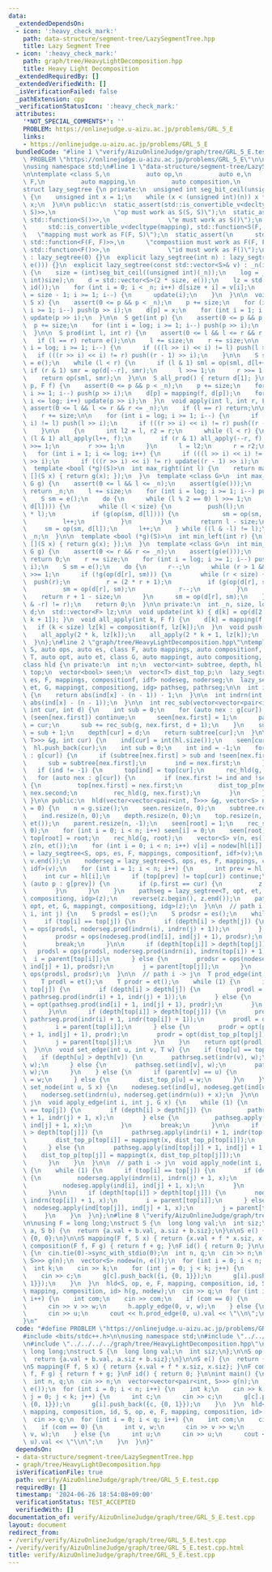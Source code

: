 ```yaml
---
data:
  _extendedDependsOn:
  - icon: ':heavy_check_mark:'
    path: data-structure/segment-tree/LazySegmentTree.hpp
    title: Lazy Segment Tree
  - icon: ':heavy_check_mark:'
    path: graph/tree/HeavyLightDecomposition.hpp
    title: Heavy Light Decomposition
  _extendedRequiredBy: []
  _extendedVerifiedWith: []
  _isVerificationFailed: false
  _pathExtension: cpp
  _verificationStatusIcon: ':heavy_check_mark:'
  attributes:
    '*NOT_SPECIAL_COMMENTS*': ''
    PROBLEM: https://onlinejudge.u-aizu.ac.jp/problems/GRL_5_E
    links:
    - https://onlinejudge.u-aizu.ac.jp/problems/GRL_5_E
  bundledCode: "#line 1 \"verify/AizuOnlineJudge/graph/tree/GRL_5_E.test.cpp\"\n#define\
    \ PROBLEM \"https://onlinejudge.u-aizu.ac.jp/problems/GRL_5_E\"\n\n#include <bits/stdc++.h>\n\
    \nusing namespace std;\n#line 1 \"data-structure/segment-tree/LazySegmentTree.hpp\"\
    \n\ntemplate <class S,\n          auto op,\n          auto e,\n          class\
    \ F,\n          auto mapping,\n          auto composition,\n          auto id>\n\
    struct lazy_segtree {\n private:\n  unsigned int seg_bit_ceil(unsigned int n)\
    \ {\n    unsigned int x = 1;\n    while (x < (unsigned int)(n)) x *= 2;\n    return\
    \ x;\n  }\n\n public:\n  static_assert(std::is_convertible_v<decltype(op), std::function<S(S,\
    \ S)>>,\n                \"op must work as S(S, S)\");\n  static_assert(std::is_convertible_v<decltype(e),\
    \ std::function<S()>>,\n                \"e must work as S()\");\n  static_assert(\n\
    \      std::is_convertible_v<decltype(mapping), std::function<S(F, S)>>,\n   \
    \   \"mapping must work as F(F, S)\");\n  static_assert(\n      std::is_convertible_v<decltype(composition),\
    \ std::function<F(F, F)>>,\n      \"compostiion must work as F(F, F)\");\n  static_assert(std::is_convertible_v<decltype(id),\
    \ std::function<F()>>,\n                \"id must work as F()\");\n  lazy_segtree()\
    \ : lazy_segtree(0) {}\n  explicit lazy_segtree(int n) : lazy_segtree(std::vector<S>(n,\
    \ e())) {}\n  explicit lazy_segtree(const std::vector<S>& v) : _n(int(v.size()))\
    \ {\n    size = (int)seg_bit_ceil((unsigned int)(_n));\n    log = __builtin_ctz((unsigned\
    \ int)size);\n    d = std::vector<S>(2 * size, e());\n    lz = std::vector<F>(size,\
    \ id());\n    for (int i = 0; i < _n; i++) d[size + i] = v[i];\n    for (int i\
    \ = size - 1; i >= 1; i--) {\n      update(i);\n    }\n  }\n\n  void set(int p,\
    \ S x) {\n    assert(0 <= p && p < _n);\n    p += size;\n    for (int i = log;\
    \ i >= 1; i--) push(p >> i);\n    d[p] = x;\n    for (int i = 1; i <= log; i++)\
    \ update(p >> i);\n  }\n\n  S get(int p) {\n    assert(0 <= p && p < _n);\n  \
    \  p += size;\n    for (int i = log; i >= 1; i--) push(p >> i);\n    return d[p];\n\
    \  }\n\n  S prod(int l, int r) {\n    assert(0 <= l && l <= r && r <= _n);\n \
    \   if (l == r) return e();\n\n    l += size;\n    r += size;\n\n    for (int\
    \ i = log; i >= 1; i--) {\n      if (((l >> i) << i) != l) push(l >> i);\n   \
    \   if (((r >> i) << i) != r) push((r - 1) >> i);\n    }\n\n    S sml = e(), smr\
    \ = e();\n    while (l < r) {\n      if (l & 1) sml = op(sml, d[l++]);\n     \
    \ if (r & 1) smr = op(d[--r], smr);\n      l >>= 1;\n      r >>= 1;\n    }\n\n\
    \    return op(sml, smr);\n  }\n\n  S all_prod() { return d[1]; }\n\n  void apply(int\
    \ p, F f) {\n    assert(0 <= p && p < _n);\n    p += size;\n    for (int i = log;\
    \ i >= 1; i--) push(p >> i);\n    d[p] = mapping(f, d[p]);\n    for (int i = 1;\
    \ i <= log; i++) update(p >> i);\n  }\n  void apply(int l, int r, F f) {\n   \
    \ assert(0 <= l && l <= r && r <= _n);\n    if (l == r) return;\n\n    l += size;\n\
    \    r += size;\n\n    for (int i = log; i >= 1; i--) {\n      if (((l >> i) <<\
    \ i) != l) push(l >> i);\n      if (((r >> i) << i) != r) push((r - 1) >> i);\n\
    \    }\n\n    {\n      int l2 = l, r2 = r;\n      while (l < r) {\n        if\
    \ (l & 1) all_apply(l++, f);\n        if (r & 1) all_apply(--r, f);\n        l\
    \ >>= 1;\n        r >>= 1;\n      }\n      l = l2;\n      r = r2;\n    }\n\n \
    \   for (int i = 1; i <= log; i++) {\n      if (((l >> i) << i) != l) update(l\
    \ >> i);\n      if (((r >> i) << i) != r) update((r - 1) >> i);\n    }\n  }\n\n\
    \  template <bool (*g)(S)>\n  int max_right(int l) {\n    return max_right(l,\
    \ [](S x) { return g(x); });\n  }\n  template <class G>\n  int max_right(int l,\
    \ G g) {\n    assert(0 <= l && l <= _n);\n    assert(g(e()));\n    if (l == _n)\
    \ return _n;\n    l += size;\n    for (int i = log; i >= 1; i--) push(l >> i);\n\
    \    S sm = e();\n    do {\n      while (l % 2 == 0) l >>= 1;\n      if (!g(op(sm,\
    \ d[l]))) {\n        while (l < size) {\n          push(l);\n          l = (2\
    \ * l);\n          if (g(op(sm, d[l]))) {\n            sm = op(sm, d[l]);\n  \
    \          l++;\n          }\n        }\n        return l - size;\n      }\n \
    \     sm = op(sm, d[l]);\n      l++;\n    } while ((l & -l) != l);\n    return\
    \ _n;\n  }\n\n  template <bool (*g)(S)>\n  int min_left(int r) {\n    return min_left(r,\
    \ [](S x) { return g(x); });\n  }\n  template <class G>\n  int min_left(int r,\
    \ G g) {\n    assert(0 <= r && r <= _n);\n    assert(g(e()));\n    if (r == 0)\
    \ return 0;\n    r += size;\n    for (int i = log; i >= 1; i--) push((r - 1) >>\
    \ i);\n    S sm = e();\n    do {\n      r--;\n      while (r > 1 && (r % 2)) r\
    \ >>= 1;\n      if (!g(op(d[r], sm))) {\n        while (r < size) {\n        \
    \  push(r);\n          r = (2 * r + 1);\n          if (g(op(d[r], sm))) {\n  \
    \          sm = op(d[r], sm);\n            r--;\n          }\n        }\n    \
    \    return r + 1 - size;\n      }\n      sm = op(d[r], sm);\n    } while ((r\
    \ & -r) != r);\n    return 0;\n  }\n\n private:\n  int _n, size, log;\n  std::vector<S>\
    \ d;\n  std::vector<F> lz;\n\n  void update(int k) { d[k] = op(d[2 * k], d[2 *\
    \ k + 1]); }\n  void all_apply(int k, F f) {\n    d[k] = mapping(f, d[k]);\n \
    \   if (k < size) lz[k] = composition(f, lz[k]);\n  }\n  void push(int k) {\n\
    \    all_apply(2 * k, lz[k]);\n    all_apply(2 * k + 1, lz[k]);\n    lz[k] = id();\n\
    \  }\n};\n#line 2 \"graph/tree/HeavyLightDecomposition.hpp\"\ntemplate <class\
    \ S, auto ops, auto es, class F, auto mappings, auto compositionf, auto idf, class\
    \ T, auto opt, auto et, class G, auto mappingt, auto compositiong, auto idg>\n\
    class hld {\n private:\n  int n;\n  vector<int> subtree, depth, hl, ind, parent,\
    \ top;\n  vector<bool> seen;\n  vector<T> dist_top_p;\n  lazy_segtree<S, ops,\
    \ es, F, mappings, compositionf, idf> nodeseg, noderseg;\n  lazy_segtree<T, opt,\
    \ et, G, mappingt, compositiong, idg> pathseg, pathrseg;\n\n  int indr(int x)\
    \ {\n    return abs(ind[x] - (n - 1)) - 1;\n  }\n\n  int indrn(int x) {\n    return\
    \ abs(ind[x] - (n - 1));\n  }\n\n  int rec_sub(vector<vector<pair<int, T>>> &g,\
    \ int cur, int d) {\n    int sub = 0;\n    for (auto nex : g[cur]) {\n      if\
    \ (seen[nex.first]) continue;\n      seen[nex.first] = 1;\n      parent[nex.first]\
    \ = cur;\n      sub += rec_sub(g, nex.first, d + 1);\n    }\n    subtree[cur]\
    \ = sub + 1;\n    depth[cur] = d;\n    return subtree[cur];\n  }\n\n  void rec_hld(vector<vector<pair<int,\
    \ T>>> &g, int cur) {\n    ind[cur] = int(hl.size());\n    seen[cur] = 1;\n  \
    \  hl.push_back(cur);\n    int sub = 0;\n    int ind = -1;\n    for (auto nex\
    \ : g[cur]) {\n      if (subtree[nex.first] > sub and !seen[nex.first]) {\n  \
    \      sub = subtree[nex.first];\n        ind = nex.first;\n      }\n    }\n \
    \   if (ind != -1) {\n      top[ind] = top[cur];\n      rec_hld(g, ind);\n   \
    \   for (auto nex : g[cur]) {\n        if (nex.first != ind and !seen[nex.first])\
    \ {\n          top[nex.first] = nex.first;\n          dist_top_p[nex.first] =\
    \ nex.second;\n          rec_hld(g, nex.first);\n        }\n      }\n    }\n \
    \ }\n\n public:\n  hld(vector<vector<pair<int, T>>> &g, vector<S> nodew, int root\
    \ = 0) {\n    n = g.size();\n    seen.resize(n, 0);\n    subtree.resize(n, 0);\n\
    \    ind.resize(n, 0);\n    depth.resize(n, 0);\n    top.resize(n, 0);\n    dist_top_p.resize(n,\
    \ et());\n    parent.resize(n, -1);\n    seen[root] = 1;\n    rec_sub(g, root,\
    \ 0);\n    for (int i = 0; i < n; i++) seen[i] = 0;\n    seen[root] = 1;\n   \
    \ top[root] = root;\n    rec_hld(g, root);\n    vector<S> v(n, es());\n    vector<T>\
    \ z(n, et());\n    for (int i = 0; i < n; i++) v[i] = nodew[hl[i]];\n    nodeseg\
    \ = lazy_segtree<S, ops, es, F, mappings, compositionf, idf>(v);\n    reverse(v.begin(),\
    \ v.end());\n    noderseg = lazy_segtree<S, ops, es, F, mappings, compositionf,\
    \ idf>(v);\n    for (int i = 1; i < n; i++) {\n      int prev = hl[i - 1];\n \
    \     int cur = hl[i];\n      if (top[prev] != top[cur]) continue;\n      for\
    \ (auto p : g[prev]) {\n        if (p.first == cur) {\n          z[i] = p.second;\n\
    \        }\n      }\n    }\n    pathseg = lazy_segtree<T, opt, et, G, mappingt,\
    \ compositiong, idg>(z);\n    reverse(z.begin(), z.end());\n    pathrseg = lazy_segtree<T,\
    \ opt, et, G, mappingt, compositiong, idg>(z);\n  }\n\n  // path i -> j\n  S prod_node(int\
    \ i, int j) {\n    S prodsl = es();\n    S prodsr = es();\n    while (1) {\n \
    \     if (top[i] == top[j]) {\n        if (depth[i] > depth[j]) {\n          prodsl\
    \ = ops(prodsl, noderseg.prod(indrn(i), indrn(j) + 1));\n        } else {\n  \
    \        prodsr = ops(nodeseg.prod(ind[i], ind[j] + 1), prodsr);\n        }\n\
    \        break;\n      }\n\n      if (depth[top[i]] > depth[top[j]]) {\n     \
    \   prodsl = ops(prodsl, noderseg.prod(indrn(i), indrn(top[i]) + 1));\n      \
    \  i = parent[top[i]];\n      } else {\n        prodsr = ops(nodeseg.prod(ind[top[j]],\
    \ ind[j] + 1), prodsr);\n        j = parent[top[j]];\n      }\n    }\n    return\
    \ ops(prodsl, prodsr);\n  }\n\n  // path i -> j\n  T prod_edge(int i, int j) {\n\
    \    T prodl = et();\n    T prodr = et();\n    while (1) {\n      if (top[i] ==\
    \ top[j]) {\n        if (depth[i] > depth[j]) {\n          prodl = opt(prodl,\
    \ pathrseg.prod(indr(i) + 1, indr(j) + 1));\n        } else {\n          prodr\
    \ = opt(pathseg.prod(ind[i] + 1, ind[j] + 1), prodr);\n        }\n        break;\n\
    \      }\n\n      if (depth[top[i]] > depth[top[j]]) {\n        prodl = opt(prodl,\
    \ pathrseg.prod(indr(i) + 1, indr(top[i]) + 1));\n        prodl = opt(prodl, dist_top_p[top[i]]);\n\
    \        i = parent[top[i]];\n      } else {\n        prodr = opt(pathseg.prod(ind[top[j]]\
    \ + 1, ind[j] + 1), prodr);\n        prodr = opt(dist_top_p[top[j]], prodr);\n\
    \        j = parent[top[j]];\n      }\n    }\n    return opt(prodl, prodr);\n\
    \  }\n\n  void set_edge(int u, int v, T w) {\n    if (top[u] == top[v]) {\n  \
    \    if (depth[u] > depth[v]) {\n        pathrseg.set(indr(v), w);\n        pathseg.set(ind[u],\
    \ w);\n      } else {\n        pathseg.set(ind[v], w);\n        pathrseg.set(indr(u),\
    \ w);\n      }\n    } else {\n      if (parent[v] == u) {\n        dist_top_p[v]\
    \ = w;\n      } else {\n        dist_top_p[u] = w;\n      }\n    }\n  }\n\n  void\
    \ set_node(int u, S x) {\n    nodeseg.set(ind[u], nodeseg.get(ind[u]) + x);\n\
    \    noderseg.set(indrn(u), noderseg.get(indrn(u)) + x);\n  }\n\n  // path i ->\
    \ j\n  void apply_edge(int i, int j, G x) {\n    while (1) {\n      if (top[i]\
    \ == top[j]) {\n        if (depth[i] > depth[j]) {\n          pathrseg.apply(indr(i)\
    \ + 1, indr(j) + 1, x);\n        } else {\n          pathseg.apply(ind[i] + 1,\
    \ ind[j] + 1, x);\n        }\n        break;\n      }\n\n      if (depth[top[i]]\
    \ > depth[top[j]]) {\n        pathrseg.apply(indr(i) + 1, indr(top[i]) + 1, x);\n\
    \        dist_top_p[top[i]] = mappingt(x, dist_top_p[top[i]]);\n        i = parent[top[i]];\n\
    \      } else {\n        pathseg.apply(ind[top[j]] + 1, ind[j] + 1, x);\n    \
    \    dist_top_p[top[j]] = mappingt(x, dist_top_p[top[j]]);\n        j = parent[top[j]];\n\
    \      }\n    }\n  }\n\n  // path i -> j\n  void apply_node(int i, int j, F x)\
    \ {\n    while (1) {\n      if (top[i] == top[j]) {\n        if (depth[i] > depth[j])\
    \ {\n          noderseg.apply(indrn(i), indrn(j) + 1, x);\n        } else {\n\
    \          nodeseg.apply(ind[i], ind[j] + 1, x);\n        }\n        break;\n\
    \      }\n\n      if (depth[top[i]] > depth[top[j]]) {\n        noderseg.apply(indrn(i),\
    \ indrn(top[i]) + 1, x);\n        i = parent[top[i]];\n      } else {\n      \
    \  nodeseg.apply(ind[top[j]], ind[j] + 1, x);\n        j = parent[top[j]];\n \
    \     }\n    }\n  }\n};\n#line 8 \"verify/AizuOnlineJudge/graph/tree/GRL_5_E.test.cpp\"\
    \n\nusing F = long long;\nstruct S {\n  long long val;\n  int siz;\n};\n\nS op(S\
    \ a, S b) {\n  return {a.val + b.val, a.siz + b.siz};\n}\n\nS e() {\n  return\
    \ {0, 0};\n}\n\nS mapping(F f, S x) { return {x.val + f * x.siz, x.siz}; }\nF\
    \ composition(F f, F g) { return f + g; }\nF id() { return 0; }\n\nint main()\
    \ {\n  cin.tie(0)->sync_with_stdio(0);\n  int n, q;\n  cin >> n;\n  vector<vector<pair<int,\
    \ S>>> g(n);\n  vector<S> nodew(n, e());\n  for (int i = 0; i < n; i++) {\n  \
    \  int k;\n    cin >> k;\n    for (int j = 0; j < k; j++) {\n      int c;\n  \
    \    cin >> c;\n      g[c].push_back({i, {0, 1}});\n      g[i].push_back({c, {0,\
    \ 1}});\n    }\n  }\n  hld<S, op, e, F, mapping, composition, id, S, op, e, F,\
    \ mapping, composition, id> h(g, nodew);\n  cin >> q;\n  for (int i = 0; i < q;\
    \ i++) {\n    int com;\n    cin >> com;\n    if (com == 0) {\n      int v, w;\n\
    \      cin >> v >> w;\n      h.apply_edge(0, v, w);\n    } else {\n      int u;\n\
    \      cin >> u;\n      cout << h.prod_edge(0, u).val << \"\\n\";\n    }\n  }\n\
    }\n"
  code: "#define PROBLEM \"https://onlinejudge.u-aizu.ac.jp/problems/GRL_5_E\"\n\n\
    #include <bits/stdc++.h>\n\nusing namespace std;\n#include \"../../../../data-structure/segment-tree/LazySegmentTree.hpp\"\
    \n#include \"../../../../graph/tree/HeavyLightDecomposition.hpp\"\n\nusing F =\
    \ long long;\nstruct S {\n  long long val;\n  int siz;\n};\n\nS op(S a, S b) {\n\
    \  return {a.val + b.val, a.siz + b.siz};\n}\n\nS e() {\n  return {0, 0};\n}\n\
    \nS mapping(F f, S x) { return {x.val + f * x.siz, x.siz}; }\nF composition(F\
    \ f, F g) { return f + g; }\nF id() { return 0; }\n\nint main() {\n  cin.tie(0)->sync_with_stdio(0);\n\
    \  int n, q;\n  cin >> n;\n  vector<vector<pair<int, S>>> g(n);\n  vector<S> nodew(n,\
    \ e());\n  for (int i = 0; i < n; i++) {\n    int k;\n    cin >> k;\n    for (int\
    \ j = 0; j < k; j++) {\n      int c;\n      cin >> c;\n      g[c].push_back({i,\
    \ {0, 1}});\n      g[i].push_back({c, {0, 1}});\n    }\n  }\n  hld<S, op, e, F,\
    \ mapping, composition, id, S, op, e, F, mapping, composition, id> h(g, nodew);\n\
    \  cin >> q;\n  for (int i = 0; i < q; i++) {\n    int com;\n    cin >> com;\n\
    \    if (com == 0) {\n      int v, w;\n      cin >> v >> w;\n      h.apply_edge(0,\
    \ v, w);\n    } else {\n      int u;\n      cin >> u;\n      cout << h.prod_edge(0,\
    \ u).val << \"\\n\";\n    }\n  }\n}"
  dependsOn:
  - data-structure/segment-tree/LazySegmentTree.hpp
  - graph/tree/HeavyLightDecomposition.hpp
  isVerificationFile: true
  path: verify/AizuOnlineJudge/graph/tree/GRL_5_E.test.cpp
  requiredBy: []
  timestamp: '2024-06-26 18:54:08+09:00'
  verificationStatus: TEST_ACCEPTED
  verifiedWith: []
documentation_of: verify/AizuOnlineJudge/graph/tree/GRL_5_E.test.cpp
layout: document
redirect_from:
- /verify/verify/AizuOnlineJudge/graph/tree/GRL_5_E.test.cpp
- /verify/verify/AizuOnlineJudge/graph/tree/GRL_5_E.test.cpp.html
title: verify/AizuOnlineJudge/graph/tree/GRL_5_E.test.cpp
---
```

